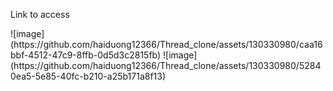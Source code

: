<p>Link to access</p>
<a href="https://thread-clonee-mja8.onrender.com"></a>
![image](https://github.com/haiduong12366/Thread_clone/assets/130330980/caa16bbf-4512-47c9-8ffb-0d5d3c2815fb)
![image](https://github.com/haiduong12366/Thread_clone/assets/130330980/52840ea5-5e85-40fc-b210-a25b171a8f13)
